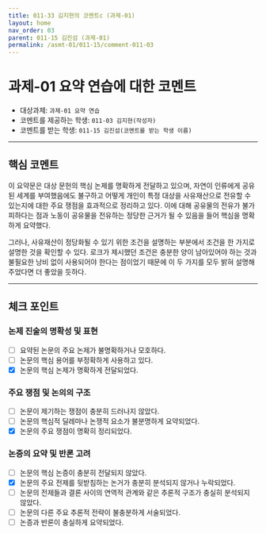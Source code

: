 ```yaml
---
title: 011-33 김지현의 코멘트c (과제-01) 
layout: home
nav_order: 03
parent: 011-15 김진섬 (과제-01)
permalink: /asmt-01/011-15/comment-011-03
---
```


# 과제-01 요약 연습에 대한 코멘트

- 대상과제: `과제-01 요약 연습`
- 코멘트를 제공하는 학생: `011-03 김지현(작성자)` 
- 코멘트를 받는 학생: `011-15 김진섬(코멘트를 받는 학생 이름)` 

---

## 핵심 코멘트

이 요약문은 대상 문헌의 핵심 논제를 명확하게 전달하고 있으며, 자연이 인류에게 공유된 세계를 부여했음에도 불구하고 어떻게 개인이 특정 대상을 사유재산으로 전유할 수 있는지에 대한 주요 쟁점을 효과적으로 정리하고 있다. 이에 대해 공유물의 전유가 불가피하다는 점과 노동이 공유물을 전유하는 정당한 근거가 될 수 있음을 들어 핵심을 명확하게 요약했다.

그러나, 사유재산이 정당화될 수 있기 위한 조건을 설명하는 부분에서 조건을 한 가지로 설명한 것을 확인할 수 있다. 로크가 제시했던 조건은 충분한 양이 남아있어야 하는 것과 불필요한 낭비 없이 사용되어야 한다는 점이었기 때문에 이 두 가지를 모두 밝혀 설명해주었다면 더 좋았을 듯하다.

---

## 체크 포인트

### 논제 진술의 명확성 및 표현  
- [ ] 요약된 논문의 주요 논제가 불명확하거나 모호하다.  
- [ ] 논문의 핵심 용어를 부정확하게 사용하고 있다.  
- [x] 논문의 핵심 논제가 명확하게 전달되었다.  

### 주요 쟁점 및 논의의 구조  
- [ ] 논문이 제기하는 쟁점이 충분히 드러나지 않았다.  
- [ ] 논문의 핵심적 딜레마나 논쟁적 요소가 불분명하게 요약되었다.  
- [x] 논문의 주요 쟁점이 명확히 정리되었다.  

### 논증의 요약 및 반론 고려  
- [ ] 논문의 핵심 논증이 충분히 전달되지 않았다.  
- [x] 논문의 주요 전제를 뒷받침하는 논거가 충분히 분석되지 않거나 누락되었다.  
- [ ] 논문의 전제들과 결론 사이의 연역적 관계와 같은 추론적 구조가 충실히 분석되지 않았다.  
- [ ] 논문의 다른 주요 추론적 전략이 불충분하게 서술되었다.
- [ ] 논증과 반론이 충실하게 요약되었다. 